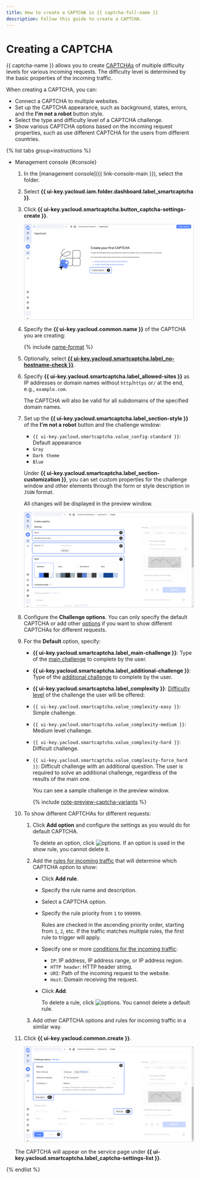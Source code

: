```yaml
---
title: How to create a CAPTCHA in {{ captcha-full-name }}
description: Follow this guide to create a CAPTCHA.
---
```


# Creating a CAPTCHA

{{ captcha-name }} allows you to create [CAPTCHAs](../concepts/validation.md) of multiple difficulty levels for various incoming requests. The difficulty level is determined by the basic properties of the incoming traffic.

When creating a CAPTCHA, you can:

* Connect a CAPTCHA to multiple websites.
* Set up the CAPTCHA appearance, such as background, states, errors, and the **I'm not a robot** button style.
* Select the type and difficulty level of a CAPTCHA challenge.
* Show various CAPTCHA options based on the incoming request properties, such as use different CAPTCHA for the users from different countries.

{% list tabs group=instructions %}

- Management console {#console}

  1. In the [management console]({{ link-console-main }}), select the folder.
  1. Select **{{ ui-key.yacloud.iam.folder.dashboard.label_smartcaptcha }}**.
  1. Click **{{ ui-key.yacloud.smartcaptcha.button_captcha-settings-create }}**.

     ![screen01](../../_assets/smartcaptcha/create-captcha/screen01.png)

  1. Specify the **{{ ui-key.yacloud.common.name }}** of the CAPTCHA you are creating:

      {% include [name-format](../../_includes/smartcaptcha/name-format.md) %}

  1. Optionally, select [**{{ ui-key.yacloud.smartcaptcha.label_no-hostname-check }}**](../concepts/domain-validation.md).
  1. Specify **{{ ui-key.yacloud.smartcaptcha.label_allowed-sites }}** as IP addresses or domain names without `http`/`https` or`/` at the end, e.g., `example.com`.

     The CAPTCHA will also be valid for all subdomains of the specified domain names.

  1. Set up the **{{ ui-key.yacloud.smartcaptcha.label_section-style }}** of the **I'm not a robot** button and the challenge window:
     * `{{ ui-key.yacloud.smartcaptcha.value_config-standard }}`: Default appearance
     * `Gray`
     * `Dark theme`
     * `Blue`

      Under **{{ ui-key.yacloud.smartcaptcha.label_section-customization }}**, you can set custom properties for the challenge window and other elements through the form or style description in `JSON` format.

      All changes will be displayed in the preview window.

     ![screen02](../../_assets/smartcaptcha/create-captcha/screen02.png)

  1. Configure the **Challenge options**. You can only specify the default CAPTCHA or add other [options](../concepts/captcha-variants.md) if you want to show different CAPTCHAs for different requests.
  
  1. For the **Default** option, specify:
      * **{{ ui-key.yacloud.smartcaptcha.label_main-challenge }}**: Type of the [main challenge](../concepts/tasks.md#main-task) to complete by the user.
      * **{{ ui-key.yacloud.smartcaptcha.label_additional-challenge }}**: Type of the [additional challenge](../concepts/tasks.md#additional-task) to complete by the user.
      * **{{ ui-key.yacloud.smartcaptcha.label_complexity }}**: [Difficulty level](../concepts/tasks.md#task-difficulty) of the challenge the user will be offered:
      * `{{ ui-key.yacloud.smartcaptcha.value_complexity-easy }}`: Simple challenge.
      * `{{ ui-key.yacloud.smartcaptcha.value_complexity-medium }}`: Medium level challenge.
      * `{{ ui-key.yacloud.smartcaptcha.value_complexity-hard }}`: Difficult challenge.
      * `{{ ui-key.yacloud.smartcaptcha.value_complexity-force_hard }}`: Difficult challenge with an additional question. The user is required to solve an additional challenge, regardless of the results of the main one.

        You can see a sample challenge in the preview window.

        {% include [note-preview-captcha-variants](../../_includes/smartcaptcha/note-preview-captcha-variants.md) %}

  1. To show different CAPTCHAs for different requests:
     1. Click **Add option** and configure the settings as you would do for default CAPTCHA.

        To delete an option, click ![options](../../_assets/console-icons/trash-bin.svg). If an option is used in the show rule, you cannot delete it.

     1. Add the [rules for incoming traffic](../concepts/captcha-variants.md#captcha-view-rules) that will determine which CAPTCHA option to show:
         * Click **Add rule**.
         * Specify the rule name and description.
         * Select a CAPTCHA option.
         * Specify the rule priority from `1` to `999999`.
          
            Rules are checked in the ascending priority order, starting from `1`, `2`, etc. If the traffic matches multiple rules, the first rule to trigger will apply.
          
         * Specify one or more [conditions for the incoming traffic](../concepts/captcha-variants.md#traffic-conditions):
            * `IP`: IP address, IP address range, or IP address region.
            * `HTTP header`: HTTP header string.
            * `URI`: Path of the incoming request to the website.
            * `Host`: Domain receiving the request.
           
         * Click **Add**.
          
            To delete a rule, click ![options](../../_assets/console-icons/trash-bin.svg). You cannot delete a default rule.

     1. Add other CAPTCHA options and rules for incoming traffic in a similar way.

  1. Click **{{ ui-key.yacloud.common.create }}**.
   
     ![screen03](../../_assets/smartcaptcha/create-captcha/screen03.png)

  The CAPTCHA will appear on the service page under **{{ ui-key.yacloud.smartcaptcha.label_captcha-settings-list }}**.

{% endlist %}
